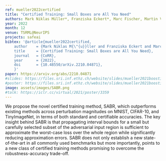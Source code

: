 ```yaml
---
ref: mueller2022certified
title: "Certified Training: Small Boxes are All You Need"
authors: Mark Niklas Müller*, Franziska Eckert*, Marc Fischer, Martin Vechev
year: 2022
month: 12
venue: TSRML@NeurIPS
projects: safeai
bibtex: '@article{mueller2022certified,
	author    = {Mark Niklas M{\"{u}}ller and Franziska Eckert and Marc Fischer and Martin T. Vechev},
	title     = {Certified Training: Small Boxes are All You Need},
	journal   = {CoRR},
	year      = {2022},
	doi       = {10.48550/arXiv.2210.04871},
	}'
paper: https://arxiv.org/abs/2210.04871
#slides: https://files.sri.inf.ethz.ch/website/slides/mueller2021boosting_slides.pdf
#poster: https://files.sri.inf.ethz.ch/website/slides/mueller2021boosting_poster.pdf
image: assets/images/SABR.png
#talk: https://iclr.cc/virtual/2021/poster/3359
---
```


We propose the novel certified training method, SABR, which outperforms existing methods across perturbation magnitudes on MNIST, CIFAR-10, and TinyImageNet, in terms of both standard and certifiable accuracies. The key insight behind SABR is that propagating interval bounds for a small but carefully selected subset of the adversarial input region is sufficient to approximate the worst-case loss over the whole region while significantly reducing approximation errors. SABR does not only establish a new state-of-the-art in all commonly used benchmarks but more importantly, points to a new class of certified training methods promising to overcome the robustness-accuracy trade-off.

